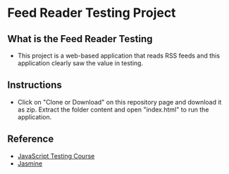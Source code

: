 # Feed Reader Testing Project

## What is the Feed Reader Testing
* This project is a web-based application that reads RSS feeds and this application clearly saw the value in testing.

## Instructions
* Click on "Clone or Download" on this repository page and download it as zip. Extract the folder content and open "index.html" to run the application.

## Reference
* [JavaScript Testing Course](https://www.udacity.com/course/javascript-testing--ud549)
* [Jasmine](http://jasmine.github.io/)
